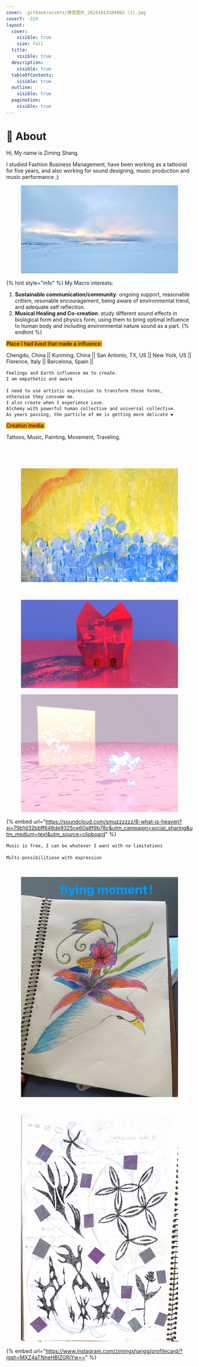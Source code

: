 ```yaml
---
cover: .gitbook/assets/微信图片_20241013184003 (1).jpg
coverY: -319
layout:
  cover:
    visible: true
    size: full
  title:
    visible: true
  description:
    visible: true
  tableOfContents:
    visible: true
  outline:
    visible: true
  pagination:
    visible: true
---
```


# 🪬 About

Hi, My name is Ziming Shang.&#x20;

I studied Fashion Business Management, have been working as a tattooist for five years, and also working for sound designing, music production and music performance ;)

<figure><img src=".gitbook/assets/微信图片_20241013183955.jpg" alt=""><figcaption></figcaption></figure>

{% hint style="info" %}
My Macro interests:

1. **Sustainable communication/community**: ongoing support, reasonable critism, resonable encouragement, being aware of environmental trend, and adequate self reflection.
2. **Musical Healing and Co-creation**: study different sound effects in biological form and physics form, using them to bring optimal influence to human body and including environmental nature sound as a part.
{% endhint %}

<mark style="background-color:orange;">Place I had lived that made a influence:</mark>

Chengdu, China || Kunming, China || San Antonio, TX, US || New York, US || Florence, Italy || Barcelona, Spain ||

```
Feelings and Earth influence me to create.
I am empathetic and aware

I need to use artistic expression to transform those forms, 
otherwise they consume me.
I also create when I experience Love.
Alchemy with powerful human collective and universal collective.
As years passing, the particle of me is getting more delicate ❤
```

<mark style="background-color:orange;">Creation media:</mark>

Tattoos, Music, Painting, Movement, Traveling.

<div><figure><img src=".gitbook/assets/微信图片_20241013184011.jpg" alt=""><figcaption></figcaption></figure> <figure><img src=".gitbook/assets/微信图片_20241013184307 (1).jpg" alt=""><figcaption></figcaption></figure></div>

<div><figure><img src=".gitbook/assets/微信图片_20241013184016.jpg" alt=""><figcaption></figcaption></figure> <figure><img src=".gitbook/assets/微信图片_20241013184020.jpg" alt=""><figcaption></figcaption></figure></div>

<div><figure><img src=".gitbook/assets/微信图片_20241013184027.jpg" alt=""><figcaption></figcaption></figure> <figure><img src=".gitbook/assets/微信图片_20241013183853.jpg" alt=""><figcaption></figcaption></figure></div>



{% embed url="https://soundcloud.com/smuzzzzzz/8-what-is-heaven?si=79b1d32bbff648de9325ce60a8f9b78c&utm_campaign=social_sharing&utm_medium=text&utm_source=clipboard" %}

```
Music is free, I can be whatever I want with no limitations
 
Multi-possibilitiese with expression
```

<div><figure><img src=".gitbook/assets/微信图片_20241018185254.jpg" alt=""><figcaption></figcaption></figure> <figure><img src=".gitbook/assets/微信图片_20241222233602.jpg" alt=""><figcaption></figcaption></figure></div>

<div><figure><img src=".gitbook/assets/n.jpg" alt=""><figcaption></figcaption></figure> <figure><img src=".gitbook/assets/微信图片_20241222233619.jpg" alt=""><figcaption></figcaption></figure></div>

{% embed url="https://www.instagram.com/zimingshangg/profilecard/?igsh=MXZ4aTNneHBlZGRjYw==" %}

